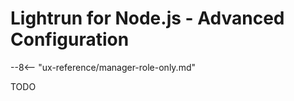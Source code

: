 # Lightrun for Node.js - Advanced Configuration


--8<-- "ux-reference/manager-role-only.md"


TODO

<!-- Once you [add the agent to your app](../agent.md), there are a few extra steps you can take: 

- [Configure your build tool (Maven / Gradle)](build-tools.md) to work with Lightrun.  

- [Tune the agent](agent-configuration.md) by adjusting any of the available properties.

- [Add agent tags](tagging.md) in order to group agents together based on meaningful taxonomies.
 -->

